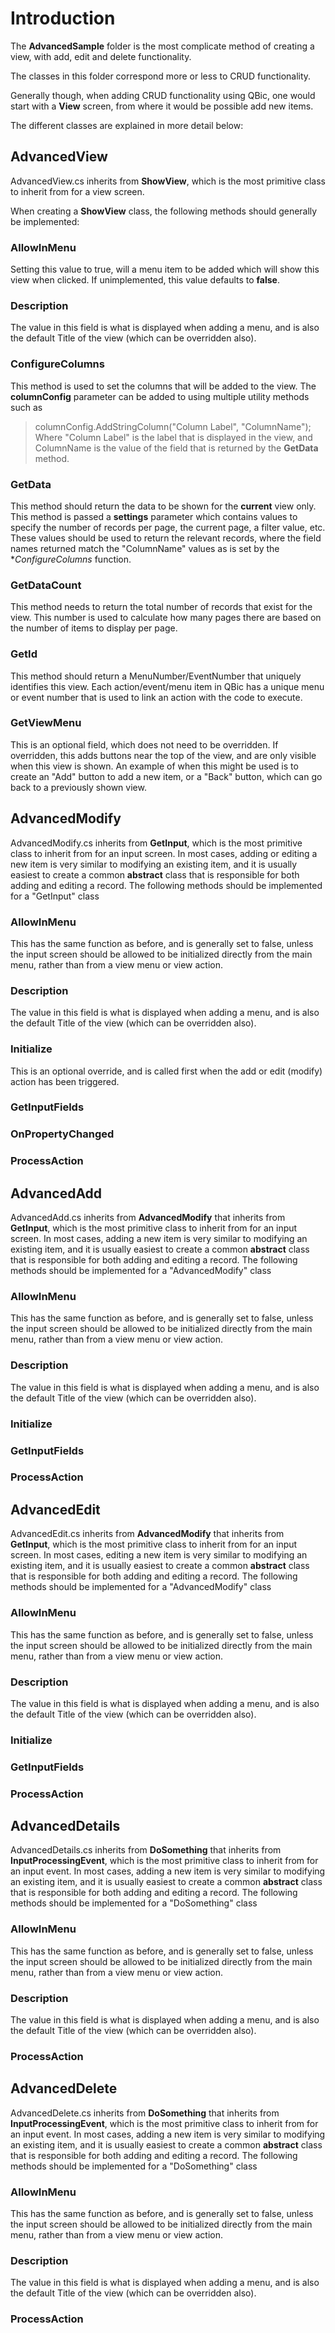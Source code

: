 # Introduction
The **AdvancedSample** folder is the most complicate method of creating a view, with add, edit and delete functionality.

The classes in this folder correspond more or less to CRUD functionality.

Generally though, when adding CRUD functionality using QBic, one would start with a **View** screen, from where it would be possible add new items.

The different classes are explained in more detail below:

## AdvancedView
AdvancedView.cs inherits from **ShowView**, which is the most primitive class to inherit from for a view screen.

When creating a **ShowView** class, the following methods should generally be implemented:

### AllowInMenu
Setting this value to true, will a menu item to be added which will show this view when clicked. If unimplemented, this value defaults to **false**.

### Description
The value in this field is what is displayed when adding a menu, and is also the default Title of the view (which can be overridden also).

### ConfigureColumns
This method is used to set the columns that will be added to the view.
The **columnConfig** parameter can be added to using multiple utility methods such as 
 > columnConfig.AddStringColumn("Column Label", "ColumnName");
 Where "Column Label" is the label that is displayed in the view, and ColumnName is the value of the field that is returned by the **GetData** method.

### GetData
This method should return the data to be shown for the **current** view only.
This method is passed a **settings** parameter which contains values to specify the number of records per page, the current page, a filter value, etc.
These values should be used to return the relevant records, where the field names returned match the "ColumnName" values as is set by the **ConfigureColumns* function.

### GetDataCount
This method needs to return the total number of records that exist for the view. 
This number is used to calculate how many pages there are based on the number of items to display per page.

### GetId
This method should return a MenuNumber/EventNumber that uniquely identifies this view.
Each action/event/menu item in QBic has a unique menu or event number that is used to link an action with the code to execute.

### GetViewMenu
This is an optional field, which does not need to be overridden.
If overridden, this adds buttons near the top of the view, and are only visible when this view is shown.
An example of when this might be used is to create an "Add" button to add a new item, or a "Back" button, which can go back to a previously shown view.

## AdvancedModify
AdvancedModify.cs inherits from **GetInput**, which is the most primitive class to inherit from for an input screen.
In most cases, adding or editing a new item is very similar to modifying an existing item, and it is usually easiest to create a common **abstract** class that is responsible for both adding and editing a record.
The following methods should be implemented for a "GetInput" class

### AllowInMenu
This has the same function as before, and is generally set to false, unless the input screen should be allowed to be initialized directly from the main menu, rather than from a view menu or view action.

### Description
The value in this field is what is displayed when adding a menu, and is also the default Title of the view (which can be overridden also).

### Initialize
This is an optional override, and is called first when the add or edit (modify) action has been triggered.

### GetInputFields

### OnPropertyChanged

### ProcessAction

## AdvancedAdd
AdvancedAdd.cs inherits from **AdvancedModify** that inherits from **GetInput**, which is the most primitive class to inherit from for an input screen.
In most cases, adding a new item is very similar to modifying an existing item, and it is usually easiest to create a common **abstract** class that is responsible for both adding and editing a record.
The following methods should be implemented for a "AdvancedModify" class

### AllowInMenu
This has the same function as before, and is generally set to false, unless the input screen should be allowed to be initialized directly from the main menu, rather than from a view menu or view action.

### Description
The value in this field is what is displayed when adding a menu, and is also the default Title of the view (which can be overridden also).

### Initialize

### GetInputFields

### ProcessAction

## AdvancedEdit
AdvancedEdit.cs inherits from **AdvancedModify** that inherits from **GetInput**, which is the most primitive class to inherit from for an input screen.
In most cases, editing a new item is very similar to modifying an existing item, and it is usually easiest to create a common **abstract** class that is responsible for both adding and editing a record.
The following methods should be implemented for a "AdvancedModify" class

### AllowInMenu
This has the same function as before, and is generally set to false, unless the input screen should be allowed to be initialized directly from the main menu, rather than from a view menu or view action.

### Description
The value in this field is what is displayed when adding a menu, and is also the default Title of the view (which can be overridden also).

### Initialize

### GetInputFields

### ProcessAction

## AdvancedDetails
AdvancedDetails.cs inherits from **DoSomething** that inherits from **InputProcessingEvent**, which is the most primitive class to inherit from for an input event.
In most cases, adding a new item is very similar to modifying an existing item, and it is usually easiest to create a common **abstract** class that is responsible for both adding and editing a record.
The following methods should be implemented for a "DoSomething" class

### AllowInMenu
This has the same function as before, and is generally set to false, unless the input screen should be allowed to be initialized directly from the main menu, rather than from a view menu or view action.

### Description
The value in this field is what is displayed when adding a menu, and is also the default Title of the view (which can be overridden also).

### ProcessAction

## AdvancedDelete
AdvancedDelete.cs inherits from **DoSomething** that inherits from **InputProcessingEvent**, which is the most primitive class to inherit from for an input event.
In most cases, adding a new item is very similar to modifying an existing item, and it is usually easiest to create a common **abstract** class that is responsible for both adding and editing a record.
The following methods should be implemented for a "DoSomething" class

### AllowInMenu
This has the same function as before, and is generally set to false, unless the input screen should be allowed to be initialized directly from the main menu, rather than from a view menu or view action.

### Description
The value in this field is what is displayed when adding a menu, and is also the default Title of the view (which can be overridden also).

### ProcessAction

